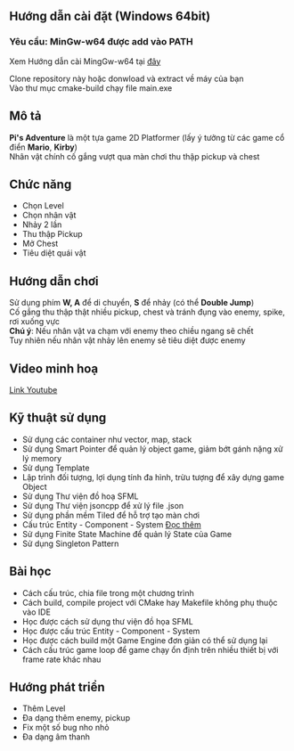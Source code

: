 
## Hướng dẫn cài đặt (Windows 64bit)

### Yêu cầu: MinGw-w64 được add vào PATH

Xem Hướng dẫn cài MingGw-w64 tại [đây](https://www.msys2.org/)  

Clone repository này hoặc donwload và extract về máy của bạn  
Vào thư mục cmake-build chạy file main.exe

## Mô tả

**Pi's Adventure** là một tựa game 2D Platformer (lấy ý tưởng từ các game cổ điển **Mario**, **Kirby**)  
Nhân vật chính cố gắng vượt qua màn chơi thu thập pickup và chest

## Chức năng

- Chọn Level
- Chọn nhân vật
- Nhảy 2 lần
- Thu thập Pickup
- Mở Chest
- Tiêu diệt quái vật

## Hướng dẫn chơi

Sử dụng phím **W, A** để di chuyển, **S** để nhảy (có thể **Double Jump**)  
Cố gắng thu thập thật nhiều pickup, chest và tránh đụng vào enemy, spike, rơi xuống vực  
**Chú ý**: Nếu nhân vật va chạm với enemy theo chiều ngang sẽ chết  
Tuy nhiên nếu nhân vật nhảy lên enemy sẽ tiêu diệt được enemy

## Video minh hoạ

[Link Youtube](https://www.youtube.com/watch?v=i3FIgqlRoOg)

## Kỹ thuật sử dụng

- Sử dụng các container như vector, map, stack
- Sử dụng Smart Pointer để quản lý object game, giảm bớt gánh nặng xử lý memory
- Sử dụng Template
- Lập trình đối tượng, lợi dụng tính đa hình, trừu tượng để xây dựng game Object
- Sử dụng Thư viện đồ hoạ SFML
- Sử dụng Thư viện jsoncpp để xử lý file .json
- Sử dụng phần mềm Tiled để hỗ trợ tạo màn chơi
- Cấu trúc Entity - Component - System [Đọc thêm](https://en.wikipedia.org/wiki/Entity_component_system)
- Sử dụng Finite State Machine để quản lý State của Game
- Sử dụng Singleton Pattern

## Bài học

- Cách cấu trúc, chia file trong một chương trình
- Cách build, compile project với CMake hay Makefile không phụ thuộc vào IDE
- Học được cách sử dụng thư viện đồ họa SFML
- Học được cấu trúc Entity - Component - System
- Học được cách build một Game Engine đơn giản có thể sử dụng lại
- Cách cấu trúc game loop để game chạy ổn định trên nhiều thiết bị với frame rate khác nhau

## Hướng phát triển

- Thêm Level
- Đa dạng thêm enemy, pickup
- Fix một số bug nho nhỏ
- Đa dạng âm thanh

